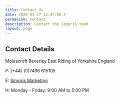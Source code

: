 ```yaml
---
title: Contact Us
date: 2020-03-27 12:47:00 Z
permalink: contact
description: Contact the Simpris team
layout: page
---
```


## Contact Details
Molescroft
Beverley
East Riding of Yorkshire
England

 P: (+44) (0)7496 615105

 E: [Simpris Marketing](mailto:marketing@simpris.com)

 H: Monday - Friday: 9:00 AM to 5:00 PM